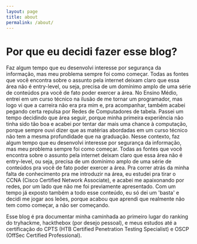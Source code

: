 ```yaml
---
layout: page
title: about
permalink: /about/
---
```


# Por que eu decidi fazer esse blog?

Faz algum tempo que eu desenvolvi interesse por segurança da informação, mas meu problema sempre foi como começar.
Todas as fontes que você encontra sobre o assunto pela internet deixam claro que essa área não é entry-level, ou seja, precisa de um domínimo amplo de uma série de conteúdos pra você de fato poder exercer a área.
No Ensino Médio, entrei em um curso técnico na ilusão de me tornar um programador, mas logo vi que a carreira não era pra mim e, pra acompanhar, também acabei pegando certa repulsa por Redes de Computadores de tabela.
Passei um tempo decidindo que área seguir, porque minha primeira experiência não tinha sido tão boa e acabei por tentar dar mais uma chance à computação, porque sempre ouvi dizer que as matérias abordadas em um curso técnico não tem a mesma profundidade que na graduação.
Nesse contexto, faz algum tempo que eu desenvolvi interesse por segurança da informação, mas meu problema sempre foi como começar.
Todas as fontes que você encontra sobre o assunto pela internet deixam claro que essa área não é entry-level, ou seja, precisa de um domínimo amplo de uma série de conteúdos pra você de fato poder exercer a área.
Pra correr atrás da minha falta de conhecimento pra me introduzir na área, eu estudei pra tirar o CCNA (Cisco Certified Network Associate), e acabei me apaixonando por redes, por um lado que não me foi previamente apresentado.
Com um tempo já exposto também a todo esse conteúdo, eu só dei um 'basta' e decidi me jogar aos leões, porque acabou que aprendi que realmente não tem como começar, a não ser começando.

Esse blog é pra documentar minha caminhada ao primeiro lugar do ranking do tryhackme, hackthebox (por desejo pessoal), e meus estudos até a certificação do CPTS (HTB Certified Penetration Testing Specialist) e OSCP (OffSec Certified Professional).
